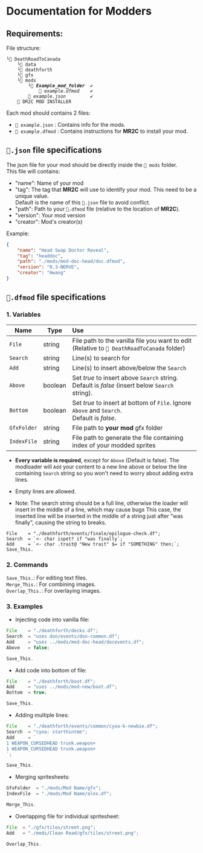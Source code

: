 # Documentation for Modders
## Requirements:
File structure:
<pre><code>└📁 DeathRoadToCanada
	└📁 data
	└📁 deathforth
	└📁 gfx
	└📁 mods
		└📂 <b><em>Example_mod_folder</em></b>  ✔️
			📑 <em>example.dfmod</em>    ✔️
		📄 <em>example.json</em>         ✔️
	🐴 DR2C MOD INSTALLER
</code></pre>


Each mod should contains 2 files:
- `📄 example.json` : Contains info for the mods.
- `📄 example.dfmod` : Contains instructions for **MR2C** to install your mod.

## `📄.json` file specifications
The json file for your mod should be directly inside the `📁 mods` folder.<br/>
This file will contains:
- "name": Name of your mod
-	"tag": The tag that **MR2C** will use to identify your mod. This need to be a unique value.<br/> 		Default is the name of this `📄.json` file to avoid conflict.
-	"path": Path to your `📄.dfmod` file (relative to the location of **MR2C**).
-	"version": Your mod version
-	"creator": Mod's creator(s)

Example:
```json
{
	"name": "Head Swap Doctor Reveal",
	"tag": "headdoc",
	"path": "./mods/mod-doc-head/doc.dfmod",
	"version": "0.3-NERVE",
	"creator": "Hwang"
}
```

## `📄.dfmod` file specifications

### 1. Variables
| Name        | Type    | Use                                                                    |
|-------------|---------|:-----------------------------------------------------------------------|
| `File`      | string  | File path to the vanilla file you want to edit <br/> (Relative to `📁 DeathRoadToCanada` folder) |
| `Search`    | string  | Line(s) to search for                                                  |
| `Add`       | string  | Line(s) to insert above/below the `Search`                             |
| `Above`     | boolean | Set _true_ to insert above `Search` string.<br/>Default is _false_ (insert below `Search` string).  |
| `Bottom`    | boolean | Set _true_ to insert at bottom of `File`. Ignore `Above` and `Search`.<br/>Default is _false_. |
| `GfxFolder` | string  | File path to **your mod** gfx folder                                   |
| `IndexFile` | string  | File path to generate the file containing index of your modded sprites |

* **Every variable is required**, except for `Above` (Default is false).
The modloader will `Add` your content to a new line above or below the line containing `Search` string so you won't need to worry about adding extra lines.

* Empty lines are allowed.
* Note: The search string should be a full line, otherwise the loader will insert in the middle of a line, which may cause bugs
This case, the inserted line will be inserted in the middle of a string just after "was finally", causing the string to breaks.
```
File	= "./deathforth/events/finale/epilogue-check.df";
Search	= `<- char ispet? if "was finally`;
Add		= `<- char .trait@ "New trait" $= if "SOMETHING" then;`;
Save_This.
```

### 2. Commands
`Save_This.`: For editing text files.<br/>
`Merge_This.`: For combining images.<br/>
`Overlap_This.`: For overlaying images.<br/>



### 3. Examples

* Injecting code into vanilla file:
```ts
File    = "./deathforth/decks.df";
Search  = "uses don/events/don-common.df";
Add     = "uses ../mods/mod-doc-head/docevents.df";
Above   = false;

Save_This.
```

* Add code into bottom of file:
```ts
File    = "./deathforth/boot.df";
Add     = "uses ../mods/mod-new/boot.df";
Bottom  = true;

Save_This.
```

* Adding multiple lines:
```ts
File    = "./deathforth/events/common/cyoa-k-newbie.df";
Search  = "cyoa: starthintme";
Add     = `
1 WEAPON_CURSEDHEAD trunk.weapon+
1 WEAPON_CURSEDHEAD trunk.weapon+
`;

Save_This.
```

* Merging spritesheets:
```ts
GfxFolder  = "./mods/Mod Name/gfx";
IndexFile  = "./mods/Mod Name/alex.df";

Merge_This.
```

* Overlapping file for individual spritesheet:
```ts
File  = "./gfx/tiles/street.png";
Add   = "./mods/Clean Road/gfx/tiles/street.png";

Overlap_This.
```